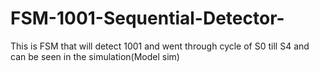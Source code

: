 # FSM-1001-Sequential-Detector-
This is FSM that will detect 1001 and went through cycle of S0 till S4 and can be seen in the simulation(Model sim)
